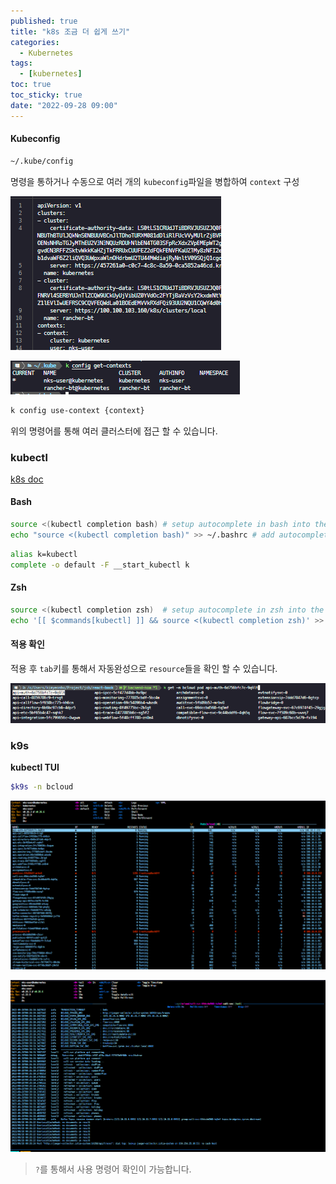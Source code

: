 ```yaml
---
published: true
title: "k8s 조금 더 쉽게 쓰기"
categories:
  - Kubernetes
tags:
  - [kubernetes]
toc: true
toc_sticky: true
date: "2022-09-28 09:00"
---
```


#### Kubeconfig

```bash
~/.kube/config
```

명령을 통하거나 수동으로 여러 개의 `kubeconfig`파일을 병합하여 `context` 구성

![image-20220928095517414](../../../assets/images/posts/2022-09-28-post-k8s-cozy/image-20220928095517414.png)

![image-20220928094501358](../../../assets/images/posts/2022-09-28-post-k8s-cozy/image-20220928094501358.png)

```bash
k config use-context {context}
```

위의 명령어를 통해 여러 클러스터에 접근 할 수 있습니다.

### kubectl

[k8s doc](https://kubernetes.io/docs/reference/kubectl/cheatsheet/)

#### Bash

```bash
source <(kubectl completion bash) # setup autocomplete in bash into the current shell, bash-completion package should be installed first.
echo "source <(kubectl completion bash)" >> ~/.bashrc # add autocomplete permanently to your bash shell.
```

```bash
alias k=kubectl
complete -o default -F __start_kubectl k
```

#### Zsh

```bash
source <(kubectl completion zsh)  # setup autocomplete in zsh into the current shell
echo '[[ $commands[kubectl] ]] && source <(kubectl completion zsh)' >> ~/.zshrc # add autocomplete permanently to your zsh shell
```

#### 적용 확인

적용 후 `tab`키를 통해서 자동완성으로 `resource`들을 확인 할 수 있습니다.

![image-20220928094031158](../../../assets/images/posts/2022-09-28-post-k8s-cozy/image-20220928094031158.png)

### k9s

**kubectl TUI**

```bash
$k9s -n bcloud
```

![image-20220928093205207](../../../assets/images/posts/2022-09-28-post-k8s-cozy/image-20220928093205207.png)

![image-20220928093705434](../../../assets/images/posts/2022-09-28-post-k8s-cozy/image-20220928093705434.png)

> `?`를 통해서 사용 명령어 확인이 가능합니다.
